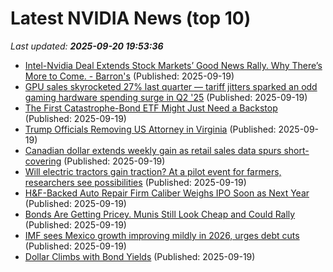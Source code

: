 # Latest NVIDIA News (top 10)
_Last updated: **2025-09-20 19:53:36**_

- [Intel-Nvidia Deal Extends Stock Markets’ Good News Rally. Why There’s More to Come. - Barron's](https://slashdot.org/firehose.pl?op=view&amp;id=179376720) (Published: 2025-09-19)
- [GPU sales skyrocketed 27% last quarter — tariff jitters sparked an odd gaming hardware spending surge in Q2 '25](https://www.tomshardware.com/video-games/pc-gaming/gpu-sales-skyrocketed-27-percent-last-quarter-tariff-jitters-sparked-an-odd-gaming-hardware-spending-surge-in-q2-25) (Published: 2025-09-19)
- [The First Catastrophe-Bond ETF Might Just Need a Backstop](https://biztoc.com/x/6dd4317fa41e3f9d) (Published: 2025-09-19)
- [Trump Officials Removing US Attorney in Virginia](https://biztoc.com/x/64d656333e1db6a2) (Published: 2025-09-19)
- [Canadian dollar extends weekly gain as retail sales data spurs short-covering](https://biztoc.com/x/9f18f4f37fa81c8b) (Published: 2025-09-19)
- [Will electric tractors gain traction? At a pilot event for farmers, researchers see possibilities](https://biztoc.com/x/916af3c23aa2f5c7) (Published: 2025-09-19)
- [H&F-Backed Auto Repair Firm Caliber Weighs IPO Soon as Next Year](https://biztoc.com/x/9d07f6c13bc65560) (Published: 2025-09-19)
- [Bonds Are Getting Pricey. Munis Still Look Cheap and Could Rally](https://biztoc.com/x/711b3dc7063434ba) (Published: 2025-09-19)
- [IMF sees Mexico growth improving mildly in 2026, urges debt cuts](https://biztoc.com/x/86eb72c7976a8aff) (Published: 2025-09-19)
- [Dollar Climbs with Bond Yields](https://biztoc.com/x/1bc58bed7916fc32) (Published: 2025-09-19)
